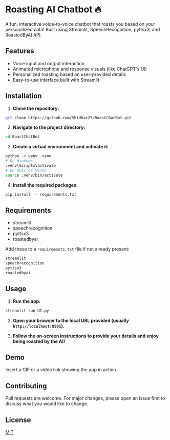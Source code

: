 # Roasting AI Chatbot 🔥

A fun, interactive voice-to-voice chatbot that roasts you based on your personalized data! Built using Streamlit, SpeechRecognition, pyttsx3, and RoastedByAI API.

## Features
- Voice input and output interaction
- Animated microphone and response visuals (like ChatGPT's UI)
- Personalized roasting based on user-provided details
- Easy-to-use interface built with Streamlit

## Installation

1. **Clone the repository:**
```bash
git clone https://github.com/Shidhar25/RoastChatBot.git
```

2. **Navigate to the project directory:**
```bash
cd RoastChatBot
```

3. **Create a virtual environment and activate it:**
```bash
python -m venv .venv
# On Windows
.venv\Scripts\activate
# On Unix or MacOS
source .venv/bin/activate
```

4. **Install the required packages:**
```bash
pip install -r requirements.txt
```

## Requirements

- streamlit
- speechrecognition
- pyttsx3
- roastedbyai

Add these to a `requirements.txt` file if not already present:
```txt
streamlit
speechrecognition
pyttsx3
roastedbyai
```

## Usage

1. **Run the app:**
```bash
streamlit run UI.py
```

2. **Open your browser to the local URL provided (usually `http://localhost:8501`).**

3. **Follow the on-screen instructions to provide your details and enjoy being roasted by the AI!**

## Demo
Insert a GIF or a video link showing the app in action.

## Contributing
Pull requests are welcome. For major changes, please open an issue first to discuss what you would like to change.

## License
[MIT](https://choosealicense.com/licenses/mit/)

